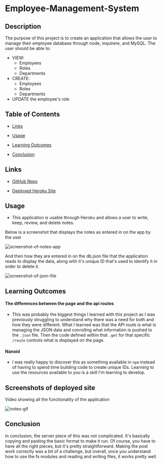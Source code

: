 # Employee-Management-System

## Description

The purpose of this project is to create an application that allows the user to manage their employee database through node, inquirere, and MySQL. The user should be able to:

* VIEW:
    * Employees
    * Roles
    * Departments
* CREATE:
    * Employees
    * Roles
    * Departments
* UPDATE the employee's role



## Table of Contents

* [Links](#links)

* [Usage](#usage)

* [Learning Outcomes](#learning-outcomes)

* [Conclusion](#conclusion)



## Links

* [GitHub Repo](https://github.com/elizabethbrandt/Employee-Management-System)

* [Deployed Heroku Site](https://eb-note-taker.herokuapp.com/)



## Usage

* This application is usable through Heroku and allows a user to write, keep, review, and delete notes.

Below is a screenshot that displays the notes as entered in on the app by the user

![screenshot-of-notes-app](assets/notes.png)

And then how they are entered in on the db.json file that the application reads to display the data, along with it's unique ID that's used to identify it in order to delete it.

![screenshot-of-json-file](assets/dbjson.png)



## Learning Outcomes

#### The differences between the page and the api routes

* This was probably the biggest things I learned with this project as I was previously struggling to understand why there was a need for both and how they were different. What I learned was that the API route is what is managing the JSON data and conrolling what information is pushed to the `.json` file. Then the code defined within that `.get` for that specific `/route` controls what is displayed on the page.

#### Nanoid

* I was really happy to discover this as something available in `npm` instead of having to spend time building code to create unique IDs. Learning to use the resources available to you is a skill I'm learning to develop.



## Screenshots of deployed site

Video showing all the functionality of the application

![notes-gif](assets/note-taker.gif)



## Conclusion

In conclusion, the server piece of this was not complicated. It's basically copying and pasting the basic format to make it run. Of course, you have to have all the right pieces, but it's pretty straightforward. Making the post work correctly was a bit of a challenge, but overall, once you understand how to use the fs modules and reading and writing files, it works pretty well.